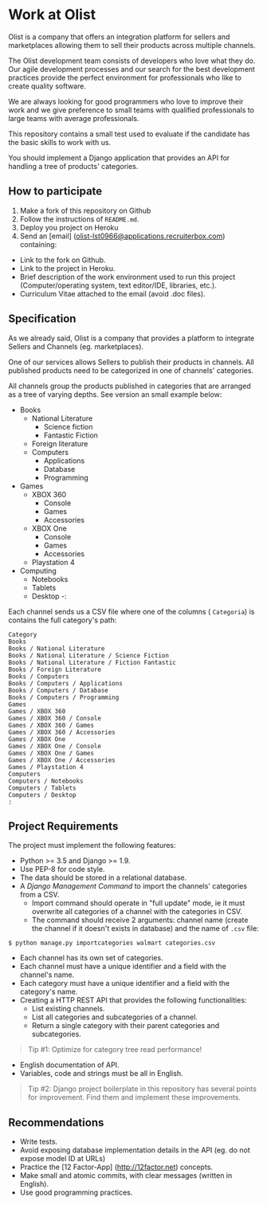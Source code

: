 # Work at Olist

Olist is a company that offers an integration platform for sellers and
marketplaces allowing them to sell their products across multiple channels.

The Olist development team consists of developers who love what they do. Our
agile development processes and our search for the best development practices
provide the perfect environment for professionals who like to create quality
software.

We are always looking for good programmers who love to improve their work and
we give preference to small teams with qualified professionals to large teams
with average professionals.

This repository contains a small test used to evaluate if the candidate has the
basic skills to work with us.

You should implement a Django application that provides an API for handling a
tree of products' categories.


## How to participate

1. Make a fork of this repository on Github
2. Follow the instructions of `README.md`.
3. Deploy you project on Heroku
4. Send an [email] (olist-lst0966@applications.recruiterbox.com) containing:
  - Link to the fork on Github.
  - Link to the project in Heroku.
  - Brief description of the work environment used to run this project
    (Computer/operating system, text editor/IDE, libraries, etc.).
  - Curriculum Vitae attached to the email (avoid .doc files).


## Specification

As we already said, Olist is a company that provides a platform to integrate
Sellers and Channels (eg. marketplaces).

One of our services allows Sellers to publish their products in channels. All
published products need to be categorized in one of channels' categories.


All channels group the products published in categories that are arranged as a
tree of varying depths. See version an small example below:

- Books
  - National Literature
    - Science fiction
    - Fantastic Fiction
  - Foreign literature
  - Computers
    - Applications
    - Database
    - Programming
- Games
  - XBOX 360
    - Console
    - Games
    - Accessories
  - XBOX One
    - Console
    - Games
    - Accessories
  - Playstation 4
- Computing
  - Notebooks
  - Tablets
  - Desktop
-:

Each channel sends us a CSV file where one of the columns ( `Categoria`) is
contains the full category's path:

```
Category
Books
Books / National Literature
Books / National Literature / Science Fiction
Books / National Literature / Fiction Fantastic
Books / Foreign Literature
Books / Computers
Books / Computers / Applications
Books / Computers / Database
Books / Computers / Programming
Games
Games / XBOX 360
Games / XBOX 360 / Console
Games / XBOX 360 / Games
Games / XBOX 360 / Accessories
Games / XBOX One
Games / XBOX One / Console
Games / XBOX One / Games
Games / XBOX One / Accessories
Games / Playstation 4
Computers
Computers / Notebooks
Computers / Tablets
Computers / Desktop
:
```


## Project Requirements

The project must implement the following features:

- Python >= 3.5 and Django >= 1.9.
- Use PEP-8 for code style.
- The data should be stored in a relational database.
- A *Django Management Command* to import the channels' categories from a CSV.
  - Import command should operate in "full update" mode, ie it must overwrite
    all categories of a channel with the categories in CSV.
  - The command should receive 2 arguments: channel name (create the channel if
    it doesn't exists in database) and the name of `.csv` file:

```
$ python manage.py importcategories walmart categories.csv
```

- Each channel has its own set of categories.
- Each channel must have a unique identifier and a field with the channel's
  name.
- Each category must have a unique identifier and a field with the category's
  name.
- Creating a HTTP REST API that provides the following functionalities:
  - List existing channels.
  - List all categories and subcategories of a channel.
  - Return a single category with their parent categories and subcategories.

> Tip #1:
> Optimize for category tree read performance!

- English documentation of API.
- Variables, code and strings must be all in English.

> Tip #2:
> Django project boilerplate in this repository has several points for
> improvement. Find them and implement these improvements.


## Recommendations

- Write tests.
- Avoid exposing database implementation details in the API (eg. do not expose model ID at URLs)
- Practice the [12 Factor-App] (http://12factor.net) concepts.
- Make small and atomic commits, with clear messages (written in English).
- Use good programming practices.
